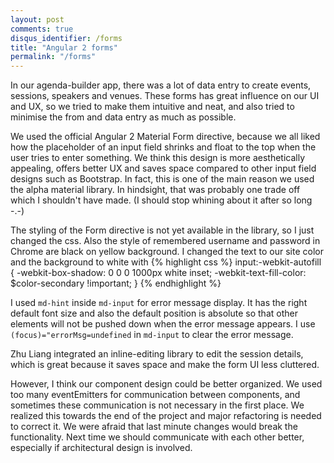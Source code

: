 ```yaml
---
layout: post
comments: true
disqus_identifier: /forms
title: "Angular 2 forms"
permalink: "/forms"
---
```


In our agenda-builder app, there was a lot of data entry to create events, sessions, speakers and venues. These forms has great influence on our UI and UX, so we tried to make them intuitive and neat, and also tried to minimise the from and data entry as much as possible.

We used the official Angular 2 Material Form directive, because we all liked how the placeholder of an input field shrinks and float to the top when the user tries to enter something. We think this design is more aesthetically appealing, offers better UX and saves space compared to other input field designs such as Bootstrap. In fact, this is one of the main reason we used the alpha material library. In hindsight, that was probably one trade off which I shouldn't have made. (I should stop whining about it after so long -.-)

The styling of the Form directive is not yet available in the library, so I just changed the css. Also the style of remembered username and password in Chrome are black on yellow background. I changed the text to our site color and the background to white with
{% highlight css %}
input:-webkit-autofill {
    -webkit-box-shadow: 0 0 0 1000px white inset;
    -webkit-text-fill-color: $color-secondary !important;
}
{% endhighlight %}

I used `md-hint` inside `md-input` for error message display. It has the right default font size and also the default position is absolute so that other elements will not be pushed down when the error message appears. I use `(focus)="errorMsg=undefined` in `md-input` to clear the error message.

Zhu Liang integrated an inline-editing library to edit the session details, which is great because it saves space and make the form UI less cluttered.

However, I think our component design could be better organized. We used too many eventEmitters for communication between components, and sometimes these communication is not necessary in the first place. We realized this towards the end of the project and major refactoring is needed to correct it. We were afraid that last minute changes would break the functionality. Next time we should communicate with each other better, especially if architectural design is involved.
